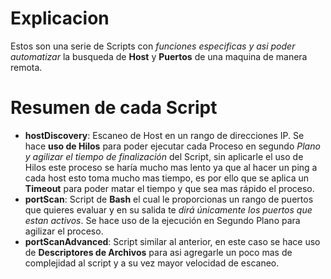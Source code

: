# Explicacion

Estos son una serie de Scripts con _funciones especificas y asi poder automatizar_ la busqueda de **Host** y **Puertos** de una maquina de manera remota.

# Resumen de cada Script

- **hostDiscovery**: Escaneo de Host en un rango de direcciones IP. Se hace **uso de Hilos** para poder ejecutar cada Proceso en segundo *Plano y agilizar el tiempo de finalización* del Script, sin aplicarle el uso de Hilos este proceso se haría mucho mas lento ya que al hacer un ping a cada host esto toma mucho mas tiempo, es por ello que se aplica un **Timeout** para poder matar el tiempo y que sea mas rápido el proceso.  
- **portScan**: Script de **Bash** el cual le proporcionas un rango de puertos que quieres evaluar y en su salida te *dirá únicamente los puertos que estan activos*. Se hace uso de la ejecución en Segundo Plano para agilizar el proceso.
- **portScanAdvanced**: Script similar al anterior, en este caso se hace uso de **Descriptores de Archivos** para asi agregarle un poco mas de complejidad al script y a su vez mayor velocidad de escaneo.



